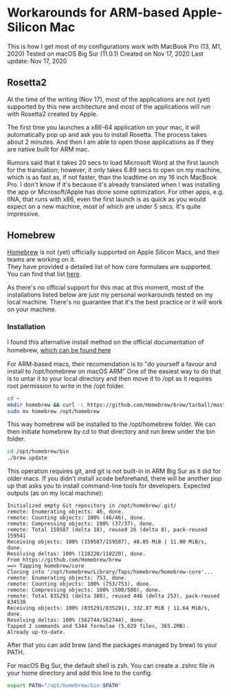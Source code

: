 # Workarounds for ARM-based Apple-Silicon Mac
This is how I get most of my configurations work with MacBook Pro (13, M1, 2020)
Tested on macOS Big Sur (11.0.1)
Created on Nov 17, 2020 Last update: Nov 17, 2020

## Rosetta2
At the time of the writing (Nov 17), most of the applications are not (yet) supported by this new architecture and most of the applications will run with Rosetta2 created by Apple. 

The first time you launches a x86-64 application on your mac, it will automatically pop up and ask you to install Rosetta. The process takes about 2 minutes. And then I am able to open those applications as if they are native built for ARM mac. 

Rumors said that it takes 20 secs to load Microsoft Word at the first launch for the translation; however, it only takes 6.89 secs to open on my machine, which is as fast as, if not faster, than the loadtime on my 16 inch MacBook Pro. I don't know if it's because it's already translated when I was installing the app or Microsoft/Apple has done some optimization. For other apps, e.g. IINA, that runs with x86, even the first launch is as quick as you would expect on a new machine, most of which are under 5 secs. It's quite impressive.  

## Homebrew
[Homebrew](https://github.com/Homebrew/brew) is not (yet) officially supported on Apple Silicon Macs, and their teams are working on it.  
They have provided a detailed list of how core formulaes are supported. You can find that list [here](https://github.com/Homebrew/brew/issues/7857).

As there's no official support for this mac at this moment, most of the installations listed below are just my personal workarounds tested on my local machine. There's no guarantee that it's the best practice or it will work on your machine.

### Installation
I found this alternative install method on the official documentation of homebrew, [which can be found here](https://docs.brew.sh/Installation#alternative-installs) 　

For ARM-based macs, their recomendation is to "do yourself a favour and install to /opt/homebrew on macOS ARM"
One of the easiest way to do that is to untar it to your local directory and then move it to /opt as it requires root permission to write in the /opt folder.
``` bash
cd ~
mkdir homebrew && curl -L https://github.com/Homebrew/brew/tarball/master | tar xz --strip 1 -C homebrew
sudo mv homebrew /opt/homebrew
```

This way homebrew will be installed to the /opt/homebrew folder. We can then initiate homebrew by cd to that directory and run brew under the bin folder. 

``` bash
cd /opt/homebrew/bin
./brew update
```
This operation requires git, and git is not built-in in ARM Big Sur as it did for older macs. If you didn't install xcode beforehand, there will be another pop up that asks you to install command-line tools for developers.
Expected outputs (as on my local machine):
```
Initialized empty Git repository in /opt/homebrew/.git/
remote: Enumerating objects: 46, done.
remote: Counting objects: 100% (46/46), done.
remote: Compressing objects: 100% (37/37), done.
remote: Total 159587 (delta 18), reused 26 (delta 8), pack-reused 159541
Receiving objects: 100% (159587/159587), 40.85 MiB | 11.00 MiB/s, done.
Resolving deltas: 100% (118220/118220), done.
From https://github.com/Homebrew/brew
==> Tapping homebrew/core
Cloning into '/opt/homebrew/Library/Taps/homebrew/homebrew-core'...
remote: Enumerating objects: 753, done.
remote: Counting objects: 100% (753/753), done.
remote: Compressing objects: 100% (500/500), done.
remote: Total 835291 (delta 380), reused 446 (delta 253), pack-reused 834538
Receiving objects: 100% (835291/835291), 332.87 MiB | 11.64 MiB/s, done.
Resolving deltas: 100% (562744/562744), done.
Tapped 2 commands and 5344 formulae (5,629 files, 365.2MB).
Already up-to-date.
```
After that you can add brew (and the packages managed by brew) to your PATH.

For macOS Big Sur, the default shell is zsh. You can create a .zshrc file in your home directory and add this line to the config.
``` zsh
export PATH="/opt/homebrew/bin:$PATH"
```
